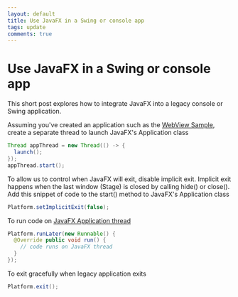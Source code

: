 ```yaml
---
layout: default
title: Use JavaFX in a Swing or console app
tags: update
comments: true
---
```

# Use JavaFX in a Swing or console app

This short post explores how to integrate JavaFX into a legacy console or Swing application.

Assuming you've created an application such as the [WebView Sample](https://gist.github.com/tewarid/59c5b91c6c4c89d7beda207144978470), create a separate thread to launch JavaFX's Application class

```java
Thread appThread = new Thread(() -> {
  launch();
});
appThread.start();
```

To allow us to control when JavaFX will exit, disable implicit exit. Implicit exit happens when the last window (Stage) is closed by calling hide() or close(). Add this snippet of code to the start() method to JavaFX's Application class

```java
Platform.setImplicitExit(false);
```

To run code on [JavaFX Application thread](http://www.javaworld.com/article/3057072/learn-java/exploring-javafxs-application-class.html)

```java
Platform.runLater(new Runnable() {
  @Override public void run() {
    // code runs on JavaFX thread
  }
});
```

To exit gracefully when legacy application exits

```java
Platform.exit();
```